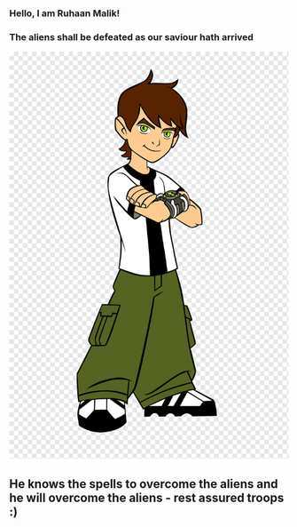 


### **Hello, I am Ruhaan Malik!**
### The aliens shall be defeated as our saviour hath arrived
![Our saviour hath arrived](docs/assets./png-transparent-ben-10-illustration-ben-10-cartoon-1080p-ben-10-miscellaneous-game-hand.png) 
## He knows the spells to overcome the aliens and he will overcome the aliens - rest assured troops :) 


